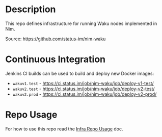 # Description

This repo defines infrastructure for running Waku nodes implemented in Nim.

Source: https://github.com/status-im/nim-waku

# Continuous Integration

Jenkins CI builds can be used to build and deploy new Docker images:

* `wakuv1.test` - https://ci.status.im/job/nim-waku/job/deploy-v1-test/
* `wakuv2.test` - https://ci.status.im/job/nim-waku/job/deploy-v2-test/
* `wakuv2.prod` - https://ci.status.im/job/nim-waku/job/deploy-v2-prod/

# Repo Usage

For how to use this repo read the [Infra Repo Usage](https://github.com/status-im/infra-docs/blob/master/docs/general/ansible_terraform.md) doc.
